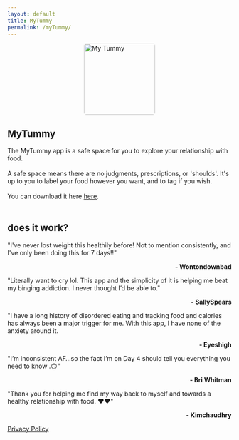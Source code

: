 ```yaml
---
layout: default
title: MyTummy
permalink: /myTummy/
---
```


<img src="../images/MyTummy.jpg" alt="My Tummy" width="160"
    style="display: block; border-radius: 5px; margin-left: auto; margin-right: auto;" class="heroimage">
<article class="post">
  <h1>MyTummy</h1>
  The MyTummy app is a safe space for you to explore your relationship with food. 
  <br><br>
  A safe space means there are no judgments, prescriptions, or 'shoulds'. It's up to you to label your food however you want, and to tag if you wish.
  <br><br>
  You can download it here <a href="https://apps.apple.com/us/app/mytummy-intuitive-eating/id1560043349">here</a>.

<div style="margin-top: 50px;">
    <h2>
        does it work?
    </h2>
    <p>
        "I've never lost weight this healthily before! Not to mention consistently, and I've only been doing this for 7 days!!"
        <div style="text-align: right;"><strong>- Wontondownbad</strong></div>
    </p>    
    <p>
        "Literally want to cry lol. This app and the simplicity of it is helping me beat my binging addiction. I never thought I’d be able to." 
        <div style="text-align: right;"><strong>- SallySpears</strong></div>
    </p>    
    <p>
        "I have a long history of disordered eating and tracking food and calories has always been a major trigger for me. With this app, I have none of the anxiety around it.
        <div style="text-align: right;"><strong>- Eyeshigh</strong></div>
    </p>
    <p>
        "I’m inconsistent AF…so the fact I’m on Day 4 should tell you everything you need to know .🙃"
        <div style="text-align: right;"><strong>- Bri Whitman</strong></div>
    </p>      
    <p>
         "Thank you for helping me find my way back to myself and towards a healthy relationship with food. ❤️❤️"
        <div style="text-align: right;"><strong>- Kimchaudhry</strong></div>
    </p>   
</div>
</article>
<a href="/privacyPolicy/">Privacy Policy</a>


<!-- <div class="cat-nav">
  <ul>
    <li>
      <a class="is-active" href="/articles">Show All</a>
    </li>
    <li>
    <a href="/entrepreneurship" class="btn-nav">Entrepreneurship</a>
          </li>
    <li>
      <a href="/inner-game" class="btn-nav">Inner Game</a>
    </li>
    <li>
      <a href="/personal-brand-building" class="btn-nav">Personal Brand Building</a>
    </li>
        

  </ul>
</div>

  

  {% for post in site.posts %}
    <article class="post">

      <h1><a href="{{ site.baseurl }}{{ post.url }}">{{ post.title }}</a></h1>

      <div class="entry">
        {{ post.excerpt }}
      </div>

      <a href="{{ site.baseurl }}{{ post.url }}" class="read-more">Read More</a>
    </article>
  {% endfor %}


</div> -->